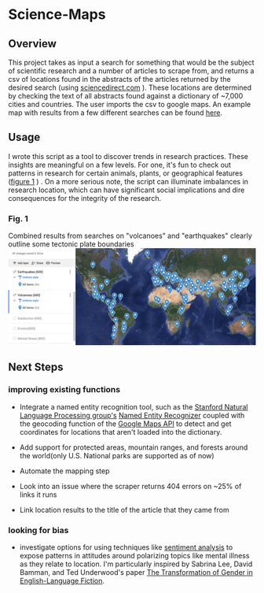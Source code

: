 # Science-Maps

## Overview
This project takes as input a search for something that would be the 
subject of scientific research and a number of articles to scrape from, and returns a csv of locations found in the abstracts of the articles returned by the desired search (using [sciencedirect.com](sciencedirect.com) ). 
These locations are determined by checking the text of all abstracts found against a dictionary of ~7,000 cities and countries. The user 
imports the csv to google maps. An example map with results from a few different 
searches can be found [here](https://drive.google.com/open?id=1uSapi_Us20bfaV65zegpFPFT6kr9oFDk&usp=sharing).

## Usage
I wrote this script as a tool to discover trends in research practices. These insights are meaningful on a few levels. For one, it's fun to check out patterns in research for certain animals, plants, or geographical features ([figure 1](https://github.com/KLaFleur/Science-Maps#fig-1) ) . On a more serious note, the script can illuminate imbalances in research location, which can have significant social implications and dire consequences for the integrity of the research. 

### Fig. 1

Combined results from searches on "volcanoes" and "earthquakes" clearly outline some tectonic plate boundaries
![text](https://github.com/KLaFleur/Science-Maps/blob/master/Earthq%2Bvolcanoes.png)





## Next Steps  



### improving existing functions

* Integrate a named entity recognition tool, such as the [Stanford Natural Language Processing group's](https://nlp.stanford.edu/) [Named Entity Recognizer](https://nlp.stanford.edu/software/CRF-NER.html) coupled with the geocoding function of the [Google Maps API](https://developers.google.com/maps/) to detect and get coordinates for locations that aren't loaded into the dictionary.

* Add support for protected areas, mountain ranges, and forests around the world(only U.S. National parks are supported as of now)
* Automate the mapping step 

* Look into an issue where the scraper returns 404 errors on ~25% of links it runs

* Link location results to the title of the article that they came from 

### looking for bias
* investigate options for using techniques like [sentiment analysis](https://en.wikipedia.org/wiki/Sentiment_analysis) to expose patterns in attitudes around polarizing topics like mental illness as they relate to location. I'm particularly inspired by Sabrina Lee, David Bamman, and Ted Underwood's paper [The Transformation of Gender in English-Language Fiction](https://hcommons.org/deposits/objects/hc:18128/datastreams/CONTENT/content).
​	







